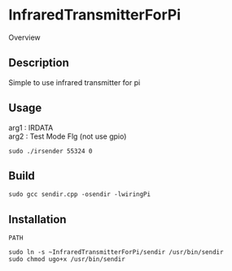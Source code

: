 InfraredTransmitterForPi
====

Overview

## Description
Simple to use infrared transmitter for pi

## Usage

arg1 : IRDATA  
arg2 : Test Mode Flg (not use gpio)

`sudo ./irsender 55324 0`

## Build

`sudo gcc sendir.cpp -osendir -lwiringPi`

## Installation

`PATH`

```
sudo ln -s ~InfraredTransmitterForPi/sendir /usr/bin/sendir
sudo chmod ugo+x /usr/bin/sendir
```
